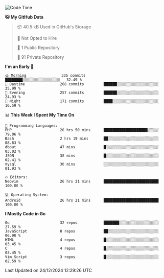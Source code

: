
<!--START_SECTION:waka-->
![Code Time](http://img.shields.io/badge/Code%20Time-5%2C560%20hrs%2034%20mins-blue)

**🐱 My GitHub Data** 

> 📦 40.5 kB Used in GitHub's Storage 
 > 
> 🚫 Not Opted to Hire
 > 
> 📜 1 Public Repository 
 > 
> 🔑 91 Private Repository 
 > 
**I'm an Early 🐤** 

```text
🌞 Morning                335 commits         ████████░░░░░░░░░░░░░░░░░   32.49 % 
🌆 Daytime                268 commits         ██████░░░░░░░░░░░░░░░░░░░   25.99 % 
🌃 Evening                257 commits         ██████░░░░░░░░░░░░░░░░░░░   24.93 % 
🌙 Night                  171 commits         ████░░░░░░░░░░░░░░░░░░░░░   16.59 % 
```


📊 **This Week I Spent My Time On** 

```text
💬 Programming Languages: 
PHP                      20 hrs 50 mins      ████████████████████░░░░░   79.06 % 
Bash                     2 hrs 19 mins       ██░░░░░░░░░░░░░░░░░░░░░░░   08.83 % 
dbout                    47 mins             █░░░░░░░░░░░░░░░░░░░░░░░░   03.02 % 
JSON                     38 mins             █░░░░░░░░░░░░░░░░░░░░░░░░   02.41 % 
mysql                    30 mins             ░░░░░░░░░░░░░░░░░░░░░░░░░   01.93 % 

🔥 Editors: 
Neovim                   26 hrs 21 mins      █████████████████████████   100.00 % 

💻 Operating System: 
Android                  26 hrs 21 mins      █████████████████████████   100.00 % 
```

**I Mostly Code in Go** 

```text
Go                       32 repos            ███████░░░░░░░░░░░░░░░░░░   27.59 % 
JavaScript               8 repos             ██░░░░░░░░░░░░░░░░░░░░░░░   06.90 % 
HTML                     4 repos             █░░░░░░░░░░░░░░░░░░░░░░░░   03.45 % 
C                        4 repos             █░░░░░░░░░░░░░░░░░░░░░░░░   03.45 % 
Vim Script               3 repos             █░░░░░░░░░░░░░░░░░░░░░░░░   02.59 % 
```




 Last Updated on 24/12/2024 12:29:26 UTC
<!--END_SECTION:waka-->
